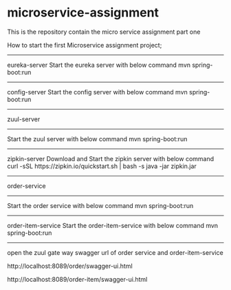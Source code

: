 # microservice-assignment
This is the repository contain the micro service assignment part one

How to start the first Microservice assignment project;
<hr>

eureka-server
 Start the eureka server with below command
  mvn spring-boot:run
  
  <hr>
  config-server
 Start the config server with below command
  mvn spring-boot:run
  
   <hr>
   
  zuul-server
<hr>
 Start the zuul server with below command
  mvn spring-boot:run
  
   <hr>
   zipkin-server
 Download and Start the zipkin server with below command
 curl -sSL https://zipkin.io/quickstart.sh | bash -s
  java -jar zipkin.jar
  
   <hr>
order-service
<hr>
 Start the order service with below command
  mvn spring-boot:run
   <hr>
  order-item-service
 Start the order-item-service with below command
  mvn spring-boot:run
  
   <hr>
  
 
 open the zuul gate way swagger url of order service and order-item-service
 
 
 http://localhost:8089/order/swagger-ui.html
 
 http://localhost:8089/order-item/swagger-ui.html
 
 
  
  
  
  
  
